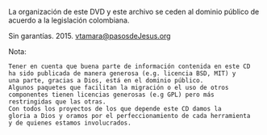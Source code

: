La organización de este DVD y este archivo se ceden al dominio público de
acuerdo a la legislación colombiana.

Sin garantías. 2015. vtamara@pasosdeJesus.org

Nota: 

	Tener en cuenta que buena parte de información contenida en este CD 
  	ha sido publicada de manera generosa (e.g. licencia BSD, MIT) y 
	una parte, gracias a Dios, está en el dominio público.
	Algunos paquetes que facilitan la migración o el uso de otros 
	componentes tienen licencias generosas (e.g GPL) pero más
	restringidas que las otras. 
	Con todos los proyectos de los que depende este CD damos la 
	gloria a Dios y oramos por el perfeccionamiento de cada herramienta
	y de quienes estamos involucrados.

